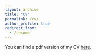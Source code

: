 ```yaml
---
layout: archive
title: "CV"
permalink: /cv/
author_profile: true
redirect_from:
  - /resume
---
```


You can find a pdf version of my CV [here](http://guillecarrion.github.io/files/CV.pdf).